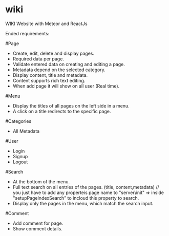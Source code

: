 # wiki
WIKI Website with Meteor and ReactJs 

Ended requirements:

#Page
- Create, edit, delete and display pages.
- Required data per page.
- Validate entered data on creating and editing a page.
- Metadata depend on the selected category. 
- Display content, title and metadata.
- Content supports rich text editing. 
- When add page it will show on all user (Real time).

#Menu
- Display the titles of all pages on the left side in a menu.
- A click on a title redirects to the specific page.

#Categories
- All Metadata

#User
- Login
- Signup
- Logout
 
#Search
- At the bottom of the menu.
- Full text search on all entries of the pages. (title, content,metadata) // you just have to add any properteis page name to "server\init" => inside "setupPageIndexSearch" to incloud this property to search.
- Display only the pages in the menu, which match the search input.

#Comment 
- Add comment for page.
- Show comment details.
